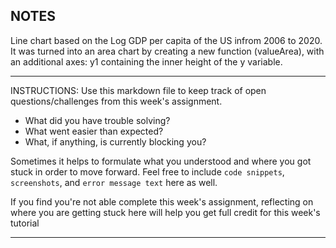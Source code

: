 ## NOTES

Line chart based on the Log GDP per capita of the US infrom 2006 to 2020. It was turned into an area chart by creating a new function (valueArea), with an additional axes: y1 containing the inner height of the y variable. 

-----------
INSTRUCTIONS:
Use this markdown file to keep track of open questions/challenges from this week's assignment.
- What did you have trouble solving?
- What went easier than expected?
- What, if anything, is currently blocking you?

Sometimes it helps to formulate what you understood and where you got stuck in order to move forward. Feel free to include `code snippets`, `screenshots`, and `error message text` here as well.

If you find you're not able complete this week's assignment, reflecting on where you are getting stuck here will help you get full credit for this week's tutorial

------------
